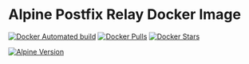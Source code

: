 # Alpine Postfix Relay Docker Image

[![Docker Automated build](https://img.shields.io/docker/automated/maurosoft1973/alpine-postfix-relay.svg?style=for-the-badge&logo=docker)](https://hub.docker.com/r/maurosoft1973/alpine-postfix-relay/)
[![Docker Pulls](https://img.shields.io/docker/pulls/maurosoft1973/alpine-postfix-relay.svg?style=for-the-badge&logo=docker)](https://hub.docker.com/r/maurosoft1973/alpine-postfix-relay/)
[![Docker Stars](https://img.shields.io/docker/stars/maurosoft1973/alpalpine-postfix-relayine.svg?style=for-the-badge&logo=docker)](https://hub.docker.com/r/maurosoft1973/alpine-postfix-relay/)

[![Alpine Version](https://img.shields.io/badge/Alpine%20version-v3.12.0-green.svg?style=for-the-badge)](https://alpinelinux.org/)
